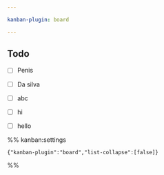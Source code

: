 ```yaml
---

kanban-plugin: board

---
```


## Todo

- [ ] Penis
- [ ] Da silva
- [ ] abc
- [ ] hi
- [ ] hello




%% kanban:settings
```
{"kanban-plugin":"board","list-collapse":[false]}
```
%%